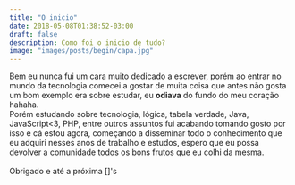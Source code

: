 ```yaml
---
title: "O inicio"
date: 2018-05-08T01:38:52-03:00
draft: false
description: Como foi o inicio de tudo?
image: "images/posts/begin/capa.jpg"
---
```

Bem eu nunca fui um cara muito dedicado a escrever, porém ao entrar no mundo da tecnologia comecei a gostar de muita coisa que antes não gosta um bom exemplo era sobre estudar, eu **odiava** do fundo do meu coração hahaha.
\
Porém estudando sobre tecnologia, lógica, tabela verdade, Java, JavaScript<3, PHP, entre outros assuntos fui acabando tomando gosto por isso e cá estou agora, começando a disseminar todo o conhecimento que eu adquiri nesses anos de trabalho e estudos, espero que eu possa devolver a comunidade todos os bons frutos que eu colhi da mesma.
\
\
Obrigado e até a próxima []'s
